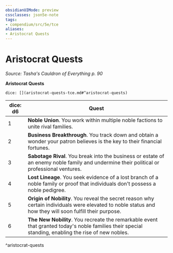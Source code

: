 ```yaml
---
obsidianUIMode: preview
cssclasses: json5e-note
tags:
- compendium/src/5e/tce
aliases:
- Aristocrat Quests
---
```

# Aristocrat Quests
*Source: Tasha's Cauldron of Everything p. 90* 

**Aristocrat Quests**

`dice: [](aristocrat-quests-tce.md#^aristocrat-quests)`

| dice: d6 | Quest |
|----------|-------|
| 1 | **Noble Union**. You work within multiple noble factions to unite rival families. |
| 2 | **Business Breakthrough**. You track down and obtain a wonder your patron believes is the key to their financial fortunes. |
| 3 | **Sabotage Rival**. You break into the business or estate of an enemy noble family and undermine their political or professional ventures. |
| 4 | **Lost Lineage**. You seek evidence of a lost branch of a noble family or proof that individuals don't possess a noble pedigree. |
| 5 | **Origin of Nobility**. You reveal the secret reason why certain individuals were elevated to noble status and how they will soon fulfill their purpose. |
| 6 | **The New Nobility**. You recreate the remarkable event that granted today's noble families their special standing, enabling the rise of new nobles. |
^aristocrat-quests